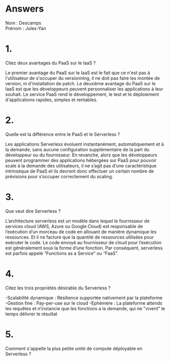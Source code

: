 # Answers

Nom : Descamps  
Prénom : Jules-Yan

# 1.
Citez deux avantages du PaaS sur le IaaS ?

Le premier avantage du PaaS sur le IaaS est le fait que ce n'est pas à l'utilisateur de s'occuper du versionning, il ne doit pas faire les montée de version, ni d'installation de patch.
Le deuxième avantage du PaaS sur le IaaS est que les développeurs peuvent personnaliser les applications à leur souhait. Le service PaaS rend le développement, le test et le déploiement d'applications rapides, simples et rentables.

# 2.
Quelle est la différence entre le PaaS et le Serverless ?

Les applications Serverless évoluent instantanément, automatiquement et à la demande, sans aucune configuration supplémentaire de la part du développeur ou du fournisseur. En revanche, alors que les développeurs peuvent programmer des applications hébergées sur PaaS pour pouvoir scale à la demande des utilisateurs, il ne s’agit pas d’une caractéristique intrinsèque de PaaS et ils devront donc  effectuer un certain nombre de prévisions pour s’occuper correctement du scaling.


# 3.
Que veut dire Serverless ?

L’architecture serverless est un modèle dans lequel le fournisseur de services cloud (AWS, Azure ou Google Cloud) est responsable de l’exécution d’un morceau de code en allouant de manière dynamique les ressources. Et il ne facture que la quantité de ressources utilisées pour exécuter le code.  Le code envoyé au fournisseur de cloud pour l’exécution est généralement sous la forme d’une fonction. Par conséquent, serverless est parfois appelé “Functions as a Service” ou “FaaS”.

# 4.
Citez les trois propriétés désirable du Serverless ?

-Scalabilité dynamique : Résilience supportée nativement par la plateforme
-Gestion fine : Pay-per-use sur le cloud
-Ephémère : La plateforme attends les requêtes et n’instancie que les fonctions a la demande, qui ne ”vivent” le temps délivrer le résultat

# 5.
Comment s'appelle la plus petite unité de compute déployable en Serverless ?

